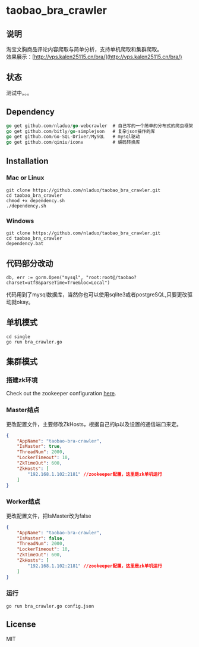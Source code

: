 # taobao_bra_crawler

## 说明
淘宝文胸商品评论内容爬取与简单分析，支持单机爬取和集群爬取。<br>
效果展示：[http://vps.kalen25115.cn/bra/](http://vps.kalen25115.cn/bra/)

## 状态
测试中。。。

## Dependency
``` go
go get github.com/nladuo/go-webcrawler  # 自己写的一个简单的分布式的爬虫框架，正在慢慢完善
go get github.com/bitly/go-simplejson   # 复杂json操作的库
go get github.com/Go-SQL-Driver/MySQL   # mysql驱动
go get github.com/qiniu/iconv           # 编码转换库
```
## Installation
### Mac or Linux
``` shell
git clone https://github.com/nladuo/taobao_bra_crawler.git
cd taobao_bra_crawler
chmod +x dependency.sh
./dependency.sh
```

### Windows
``` shell
git clone https://github.com/nladuo/taobao_bra_crawler.git
cd taobao_bra_crawler
dependency.bat
```
## 代码部分改动
```
db, err := gorm.Open("mysql", "root:root@/taobao?charset=utf8&parseTime=True&loc=Local")
```
代码用到了mysql数据库，当然你也可以使用sqlite3或者postgreSQL,只要更改驱动就okay。
## 单机模式
```
cd single
go run bra_crawler.go
```
## 集群模式
### 搭建zk环境
Check out the zookeeper configuration <a href="http://zookeeper.apache.org/doc/r3.4.6/zookeeperStarted.html">here</a>.
### Master结点
更改配置文件，主要修改ZkHosts，根据自己的ip以及设置的通信端口来定。
``` json
{
    "AppName": "taobao-bra-crawler",
    "IsMaster": true,
    "ThreadNum": 2000,
    "LockerTimeout": 10,
    "ZkTimeOut": 600,
    "ZkHosts": [
        "192.168.1.102:2181" //zookeeper配置，这里是zk单机运行
    ]
}
```
### Worker结点
更改配置文件，把IsMaster改为false
``` json
{
    "AppName": "taobao-bra-crawler",
    "IsMaster": false,
    "ThreadNum": 2000,
    "LockerTimeout": 10,
    "ZkTimeOut": 600,
    "ZkHosts": [
        "192.168.1.102:2181" //zookeeper配置，这里是zk单机运行
    ]
}
```
### 运行
```
go run bra_crawler.go config.json
```
## License
MIT